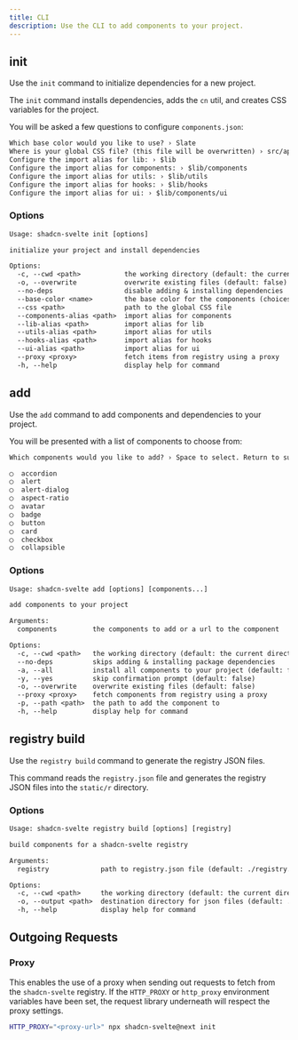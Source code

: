 ```yaml
---
title: CLI
description: Use the CLI to add components to your project.
---
```


<script>
	import { PMExecute } from '$lib/components/docs'
</script>

## init

Use the `init` command to initialize dependencies for a new project.

The `init` command installs dependencies, adds the `cn` util, and creates CSS variables for the project.

<PMExecute command="shadcn-svelte@next init" />

You will be asked a few questions to configure `components.json`:

```txt showLineNumbers
Which base color would you like to use? › Slate
Where is your global CSS file? (this file will be overwritten) › src/app.css
Configure the import alias for lib: › $lib
Configure the import alias for components: › $lib/components
Configure the import alias for utils: › $lib/utils
Configure the import alias for hooks: › $lib/hooks
Configure the import alias for ui: › $lib/components/ui
```

### Options

```txt
Usage: shadcn-svelte init [options]

initialize your project and install dependencies

Options:
  -c, --cwd <path>           the working directory (default: the current directory)
  -o, --overwrite            overwrite existing files (default: false)
  --no-deps                  disable adding & installing dependencies
  --base-color <name>        the base color for the components (choices: "slate", "gray", "zinc", "neutral", "stone")
  --css <path>               path to the global CSS file
  --components-alias <path>  import alias for components
  --lib-alias <path>         import alias for lib
  --utils-alias <path>       import alias for utils
  --hooks-alias <path>       import alias for hooks
  --ui-alias <path>          import alias for ui
  --proxy <proxy>            fetch items from registry using a proxy
  -h, --help                 display help for command
```

## add

Use the `add` command to add components and dependencies to your project.

<PMExecute command="shadcn-svelte@next add [component]" />

You will be presented with a list of components to choose from:

```txt
Which components would you like to add? › Space to select. Return to submit.

◯  accordion
◯  alert
◯  alert-dialog
◯  aspect-ratio
◯  avatar
◯  badge
◯  button
◯  card
◯  checkbox
◯  collapsible
```

### Options

```txt
Usage: shadcn-svelte add [options] [components...]

add components to your project

Arguments:
  components         the components to add or a url to the component

Options:
  -c, --cwd <path>   the working directory (default: the current directory)
  --no-deps          skips adding & installing package dependencies
  -a, --all          install all components to your project (default: false)
  -y, --yes          skip confirmation prompt (default: false)
  -o, --overwrite    overwrite existing files (default: false)
  --proxy <proxy>    fetch components from registry using a proxy
  -p, --path <path>  the path to add the component to
  -h, --help         display help for command
```

## registry build

Use the `registry build` command to generate the registry JSON files.

<PMExecute command="shadcn-svelte@next registry build [registry.json]" />

This command reads the `registry.json` file and generates the registry JSON files into the `static/r` directory.

### Options

```txt
Usage: shadcn-svelte registry build [options] [registry]

build components for a shadcn-svelte registry

Arguments:
  registry             path to registry.json file (default: ./registry.json)

Options:
  -c, --cwd <path>     the working directory (default: the current directory)
  -o, --output <path>  destination directory for json files (default: ./static/r)
  -h, --help           display help for command
```

## Outgoing Requests

### Proxy

This enables the use of a proxy when sending out requests to fetch from the `shadcn-svelte` registry. If the `HTTP_PROXY` or `http_proxy` environment variables have been set, the request library underneath will respect the proxy settings.

```bash
HTTP_PROXY="<proxy-url>" npx shadcn-svelte@next init
```
